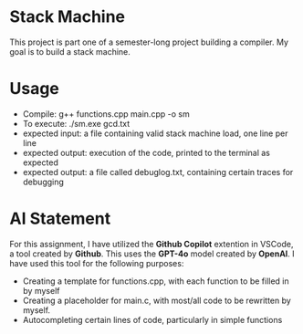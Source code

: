 # Stack Machine
This project is part one of a semester-long project building a compiler. My goal is to build a stack machine.

# Usage
- Compile: g++ functions.cpp main.cpp -o sm
- To execute: ./sm.exe gcd.txt
- expected input: a file containing valid stack machine load, one line per line
- expected output: execution of the code, printed to the terminal as expected
- expected output: a file called debuglog.txt, containing certain traces for debugging

# AI Statement
For this assignment, I have utilized the **Github Copilot** extention in VSCode, a tool created by **Github**. This uses the **GPT-4o** model created by **OpenAI**. I have used this tool for the following purposes:
- Creating a template for functions.cpp, with each function to be filled in by myself
- Creating a placeholder for main.c, with most/all code to be rewritten by myself.
- Autocompleting certain lines of code, particularly in simple functions
